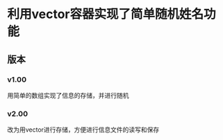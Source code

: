 # 利用vector容器实现了简单随机姓名功能
## 版本
### v1.00
用简单的数组实现了信息的存储，并进行随机
### v2.00
改为用vector进行存储，方便进行信息文件的读写和保存
